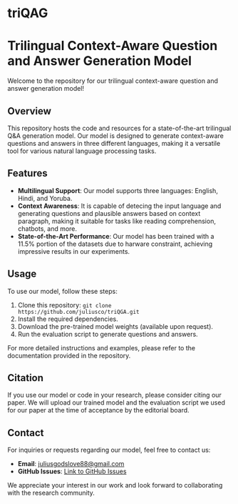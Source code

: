# triQAG
# Trilingual Context-Aware Question and Answer Generation Model

Welcome to the repository for our trilingual context-aware question and answer generation model!

## Overview

This repository hosts the code and resources for a state-of-the-art trilingual Q&A generation model. Our model is designed to generate context-aware questions and answers in three different languages, making it a versatile tool for various natural language processing tasks.

## Features

- **Multilingual Support**: Our model supports three languages: English, Hindi, and Yoruba.
- **Context Awareness**: It is capable of detecing the input language and generating questions and plausible answers based on context paragraph, making it suitable for tasks like reading comprehension, chatbots, and more.
- **State-of-the-Art Performance**: Our model has been trained with a 11.5% portion of the datasets due to harware constraint, achieving impressive results in our experiments.

## Usage

To use our model, follow these steps:

1. Clone this repository: `git clone https://github.com/juliusco/triQGA.git`
2. Install the required dependencies.
3. Download the pre-trained model weights (available upon request).
4. Run the evaluation script to generate questions and answers.

For more detailed instructions and examples, please refer to the documentation provided in the repository.

## Citation

If you use our model or code in your research, please consider citing our paper. We will upload our trained model and the evaluation script we used for our paper  at the time of acceptance by the editorial board.
## Contact

For inquiries or requests regarding our model, feel free to contact us:

- **Email**: juliusgodslove88@gmail.com
- **GitHub Issues**: [Link to GitHub Issues](https://github.com/juliusco/triQGA/issues)

We appreciate your interest in our work and look forward to collaborating with the research community.

